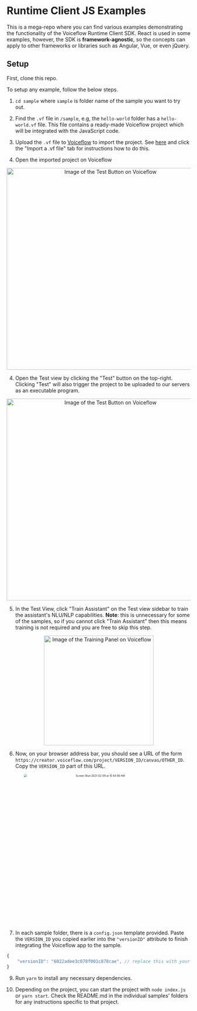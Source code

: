 # Runtime Client JS Examples
This is a mega-repo where you can find various examples demonstrating the functionality of the Voiceflow Runtime Client SDK. React is used in some examples, however, the SDK is **framework-agnostic**, so the concepts can apply to other frameworks or libraries such as Angular, Vue, or even jQuery.

## Setup

First, clone this repo.

To setup any example, follow the below steps.

1. `cd sample` where `sample` is folder name of the sample you want to try out.

2. Find the `.vf` file in `/sample`, e.g, the `hello-world` folder has a `hello-world.vf` file. This file contains a ready-made Voiceflow project which will be integrated with the JavaScript code.

2. Upload the `.vf` file to [Voiceflow](https://creator.voiceflow.com) to import the project. See 
[here](https://docs.voiceflow.com/#/platform/project-creation/project-creation?id=project-creation) and click the "Import a .vf file" tab for instructions how to do this.

3. Open the imported project on Voiceflow

<p align="center">
	<img width="552"  alt="Image of the Test Button on Voiceflow" src="https://user-images.githubusercontent.com/32404412/107429772-4cea8580-6af2-11eb-87bd-a30f171b0ae3.png">
</p>	

4. Open the Test view by clicking the "Test" button on the top-right. Clicking "Test" will also trigger the project to be uploaded to our servers as an executable program.

<p align="center">
	<img width="552"  alt="Image of the Test Button on Voiceflow" src="https://user-images.githubusercontent.com/32404412/107269101-17bd3500-6a17-11eb-86b1-b0a817022aca.png">
</p>	

5. In the Test View, click "Train Assistant" on the Test view sidebar to train the assistant's NLU/NLP capabilities. **Note**: this is unnecessary for some of the samples, so if you cannot click "Train Assistant" then this means training is not required and you are free to skip this step.

<p align="center">
	<img width="300" alt="Image of the Training Panel on Voiceflow" src="https://user-images.githubusercontent.com/32404412/107269251-5521c280-6a17-11eb-9d82-5a0f62bff14d.png">
</p>	

6. Now, on your browser address bar, you should see a URL of the form `https://creator.voiceflow.com/project/VERSION_ID/canvas/OTHER_ID`. Copy the `VERSION_ID` part of this URL. 

<p align="center">
    <img width="823" alt="Screen Shot 2021-02-09 at 10 44 56 AM" src="https://user-images.githubusercontent.com/32404412/107388450-dd5da180-6ac3-11eb-8cba-78ff4b5b9f23.png" style="zoom:50%" >
</p>

7. In each sample folder, there is a `config.json` template provided. Paste the `VERSION_ID` you copied earlier into the `"versionID"` attribute to finish integrating the Voiceflow app to the sample.
```js
{
    "versionID": "6022adee3c078f001c878cae", // replace this with your VERSION_ID
}
```

9. Run `yarn` to install any necessary dependencies.

10. Depending on the project, you can start the project with `node index.js` or `yarn start`. Check the README.md in the individual samples' folders for any instructions specific to that project.
